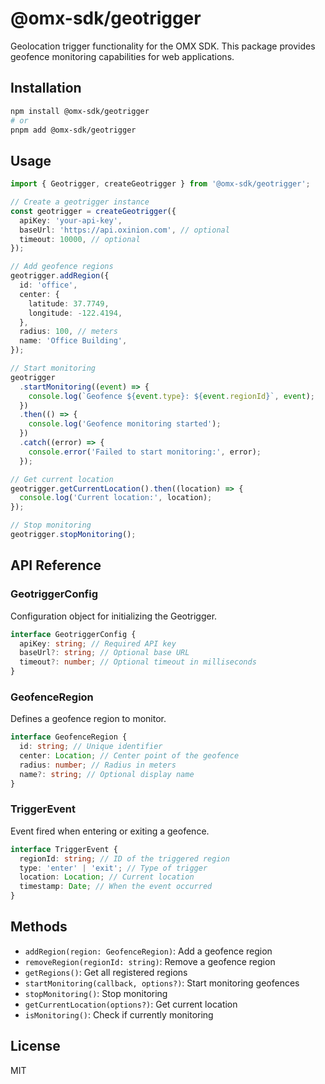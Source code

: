 # @omx-sdk/geotrigger

Geolocation trigger functionality for the OMX SDK. This package provides geofence monitoring capabilities for web applications.

## Installation

```bash
npm install @omx-sdk/geotrigger
# or
pnpm add @omx-sdk/geotrigger
```

## Usage

```typescript
import { Geotrigger, createGeotrigger } from '@omx-sdk/geotrigger';

// Create a geotrigger instance
const geotrigger = createGeotrigger({
  apiKey: 'your-api-key',
  baseUrl: 'https://api.oxinion.com', // optional
  timeout: 10000, // optional
});

// Add geofence regions
geotrigger.addRegion({
  id: 'office',
  center: {
    latitude: 37.7749,
    longitude: -122.4194,
  },
  radius: 100, // meters
  name: 'Office Building',
});

// Start monitoring
geotrigger
  .startMonitoring((event) => {
    console.log(`Geofence ${event.type}: ${event.regionId}`, event);
  })
  .then(() => {
    console.log('Geofence monitoring started');
  })
  .catch((error) => {
    console.error('Failed to start monitoring:', error);
  });

// Get current location
geotrigger.getCurrentLocation().then((location) => {
  console.log('Current location:', location);
});

// Stop monitoring
geotrigger.stopMonitoring();
```

## API Reference

### GeotriggerConfig

Configuration object for initializing the Geotrigger.

```typescript
interface GeotriggerConfig {
  apiKey: string; // Required API key
  baseUrl?: string; // Optional base URL
  timeout?: number; // Optional timeout in milliseconds
}
```

### GeofenceRegion

Defines a geofence region to monitor.

```typescript
interface GeofenceRegion {
  id: string; // Unique identifier
  center: Location; // Center point of the geofence
  radius: number; // Radius in meters
  name?: string; // Optional display name
}
```

### TriggerEvent

Event fired when entering or exiting a geofence.

```typescript
interface TriggerEvent {
  regionId: string; // ID of the triggered region
  type: 'enter' | 'exit'; // Type of trigger
  location: Location; // Current location
  timestamp: Date; // When the event occurred
}
```

## Methods

- `addRegion(region: GeofenceRegion)`: Add a geofence region
- `removeRegion(regionId: string)`: Remove a geofence region
- `getRegions()`: Get all registered regions
- `startMonitoring(callback, options?)`: Start monitoring geofences
- `stopMonitoring()`: Stop monitoring
- `getCurrentLocation(options?)`: Get current location
- `isMonitoring()`: Check if currently monitoring

## License

MIT

